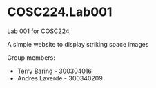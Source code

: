 # COSC224.Lab001
Lab 001 for COSC224, 

A simple website to display striking space images

Group members:
  - Terry Baring - 300304016
  - Andres Laverde - 300340209
